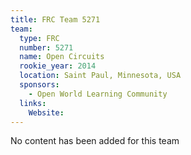 ```yaml
---
title: FRC Team 5271
team:
  type: FRC
  number: 5271
  name: Open Circuits
  rookie_year: 2014
  location: Saint Paul, Minnesota, USA
  sponsors:
    - Open World Learning Community
  links:
    Website: 
---
```

No content has been added for this team